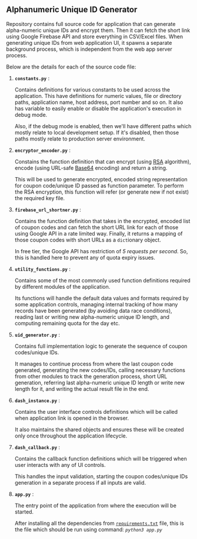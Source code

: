 ## Alphanumeric Unique ID Generator

Repository contains full source code for application that can generate alpha-numeric unique IDs and encrypt them. Then it can fetch the short link using Google Firebase API and store everything in CSV/Excel files.
When generating unique IDs from web application UI, it spawns a separate background process, which is independent from the web app server process.

Below are the details for each of the source code file:

1. **`constants.py`** :

    Contains definitions for various constants to be used across the application. This have definitions for numeric values, file or directory paths, application name, host address, port number and so on. It also has variable to easily enable or disable the application's execution in debug mode.

    Also, if the debug mode is enabled, then we'll have different paths which mostly relate to local development setup. If it's disabled, then those paths mostly relate to production server environment.

2. **`encryptor_encoder.py`** :

    Constains the function definition that can encrypt (using [RSA](https://en.wikipedia.org/wiki/RSA_(cryptosystem)) algorithm), encode (using URL-safe [Base64](https://en.wikipedia.org/wiki/Base64) encoding) and return a string.

    This will be used to generate encrypted, encoded string representation for coupon code/unique ID passed as function parameter. To perform the RSA encryption, this function will refer (or generate new if not exist) the required key file.

3. **`firebase_url_shortner.py`** :

    Contains the function definition that takes in the encrypted, encoded list of coupon codes and can fetch the short URL link for each of those using Google API in a rate limited way. Finally, it returns a mapping of those coupon codes with short URLs as a `dict`ionary object.

    In free tier, the Google API has restriction of _5 requests per second_. So, this is handled here to prevent any of quota expiry issues.

4. **`utility_functions.py`** : 

    Contains some of the most commonly used function definitions required by different modules of the application.

    Its functions will handle the default data values and formats required by some application controls, managing internal tracking of how many records have been generated (by avoiding data race conditions), reading last or writing new alpha-numeric unique ID length, and computing remaining quota for the day etc.

5. **`uid_generator.py`** :

    Contains full implementation logic to generate the sequence of coupon codes/unique IDs.

    It manages to continue process from where the last coupon code generated, generating the new codes/IDs, calling necessary functions from other modules to track the generation process, short URL generation, referring last alpha-numeric unique ID length or write new length for it, and writing the actual result file in the end.

6. **`dash_instance.py`** :

    Contains the user interface controls definitions which will be called when application link is opened in the browser.

    It also maintains the shared objects and ensures these will be created only once throughout the application lifecycle.

7. **`dash_callback.py`** :

    Contains the callback function definitions which will be triggered when user interacts with any of UI controls.

    This handles the input validation, starting the coupon codes/unique IDs generation in a separate process if all inputs are valid.

8. **`app.py`** :

    The entry point of the application from where the execution will be started.
    
    After installing all the dependencies from [`requirements.txt`](./requirements.txt) file, this is the file which should be run using command: _`python3 app.py`_
